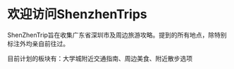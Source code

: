# 欢迎访问ShenzhenTrips

ShenZhenTrip旨在收集广东省深圳市及周边旅游攻略。提到的所有地点，除特别标注外均亲自前往过。

目前计划的板块有：大学城附近交通指南、周边美食、附近散步选项